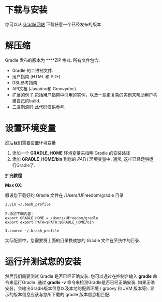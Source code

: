 ###
# 下载与安装

你可以从 [Gradle网站](http://www.gradle.org/downloads) 下载任意一个已经发布的版本

# 解压缩

Gradle 发布的版本为 ****ZIP 格式. 所有文件包含:

* Gradle 的二进制文件.
* 用户指南 (HTML 和 PDF).
* DSL参考指南.
* API文档 (Javadoc和 Groovydoc).
* 扩展的例子,包括用户指南中引用的实例，以及一些更复杂的实例来帮助用户构建自己的build.
* 二进制源码.此代码仅供参考.

# 设置环境变量

然后我们需要设置环境变量

1. 添加一个 **GRADLE_HOME** 环境变量来指明 Gradle 的安装路径
2. 添加 **GRADLE_HOME/bin** 到您的 *PATH* 环境变量中. 通常, 这样已经足够运行Gradle了.

**扩充教程**

**Max OX**:

假设您下载好的 Gradle 文件在 /Users/UFreedom/gradle 目录

    1.vim ~/.bash_profile

    2.添加下面内容：
    export GRADLE_HOME = /Users/UFreedom/gradle
    export export PATH=$PATH:$GRADLE_HOME/bin

    3.source ~/.brash_profile

实际配置中，您需要将上面的目录换成您的 Gradle 文件在系统中的目录.




# 运行并测试您的安装

然后我们需要测试 Gradle 是否已经正确安装. 您可以通过在控制台输入 **gradle** 命令来运行Gradle. 通过 **gradle -v** 命令来检测Gradle是否已经正确安装. 如果正确安装，会输出Gradle版本信息以及本地的配置环境  ( groovy 和 JVM 版本等). 显示的版本信息应该与您所下载的 gradle 版本信息相匹配.


